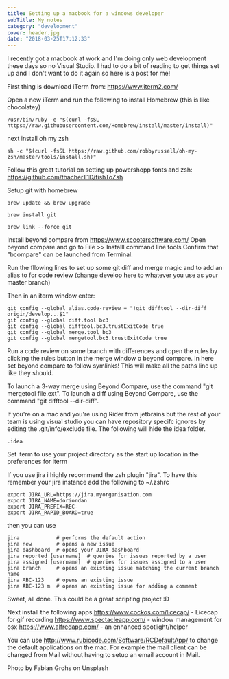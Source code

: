 ```yaml
---
title: Setting up a macbook for a windows developer
subTitle: My notes
category: "development"
cover: header.jpg
date: "2018-03-25T17:12:33"
---
```


I recently got a macbook at work and I'm doing only web development these days so no Visual Studio. I had to do a bit of reading to get things set up and I don't want to do it again so here is a post for me!

First thing is download iTerm from: https://www.iterm2.com/

 Open a new iTerm and run the following to install Homebrew (this is like chocolatey)
```
/usr/bin/ruby -e "$(curl -fsSL https://raw.githubusercontent.com/Homebrew/install/master/install)"
```
 
next install oh my zsh
```
sh -c "$(curl -fsSL https://raw.github.com/robbyrussell/oh-my-zsh/master/tools/install.sh)"
```

Follow this great tutorial on setting up powershopp fonts and zsh: https://github.com/thacherT1D/fishToZsh

Setup git with homebrew
```
brew update && brew upgrade

brew install git

brew link --force git
```
 
Install beyond compare from https://www.scootersoftware.com/
Open beyond compare and go to File >> Installl command line tools
Confirm that "bcompare" can be launched from Terminal. 

Run the fllowing lines to set up some git diff and merge magic and to add an alias to for code review (change develop here to whatever you use as your master branch)

Then in an iterm window enter:

```
git config --global alias.code-review = "!git difftool --dir-diff origin/develop...$1"
git config --global diff.tool bc3
git config --global difftool.bc3.trustExitCode true
git config --global merge.tool bc3
git config --global mergetool.bc3.trustExitCode true
```
 Run a code review on some branch with differences and open the rules by clicking the rules button in the merge window o beyond compare. In here set beyond compare to follow symlinks! This will make all the paths line up like they should.

To launch a 3-way merge using Beyond Compare, use the command "git mergetool file.ext".
To launch a diff using Beyond Compare, use the command "git difftool --dir-diff".

If you're on a mac and you're using Rider from jetbrains but the rest of your team is using visual studio you can have repository specifc ignores by editing the .git/info/exclude file. The following will hide the idea folder.

```
.idea
```

Set iterm to use your project directory as the start up location in the preferences for iterm

If you use jira i highly recommend the zsh plugin "jira". To have this remember your jira instance add the following to ~/.zshrc
```
export JIRA_URL=https://jira.myorganisation.com
export JIRA_NAME=doriordan
export JIRA_PREFIX=REC-
export JIRA_RAPID_BOARD=true
```
then you can use 
```
jira            # performs the default action
jira new        # opens a new issue
jira dashboard  # opens your JIRA dashboard
jira reported [username]  # queries for issues reported by a user
jira assigned [username]  # queries for issues assigned to a user
jira branch     # opens an existing issue matching the current branch name
jira ABC-123    # opens an existing issue
jira ABC-123 m  # opens an existing issue for adding a comment
```
Sweet, all done. This could be a great scripting project :D

Next install the following apps
https://www.cockos.com/licecap/ - Licecap for gif recording
https://www.spectacleapp.com/ - window management for osx
https://www.alfredapp.com/ - an enhanced spotlight/helper

You can use http://www.rubicode.com/Software/RCDefaultApp/ to change the default applications on the mac. For example the mail client can be changed from Mail without having to setup an email account in Mail.

Photo by Fabian Grohs on Unsplash
